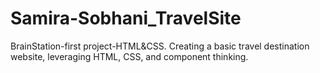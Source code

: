 # Samira-Sobhani_TravelSite
BrainStation-first project-HTML&amp;CSS.
Creating a basic travel destination website, leveraging HTML, CSS, and component thinking.
